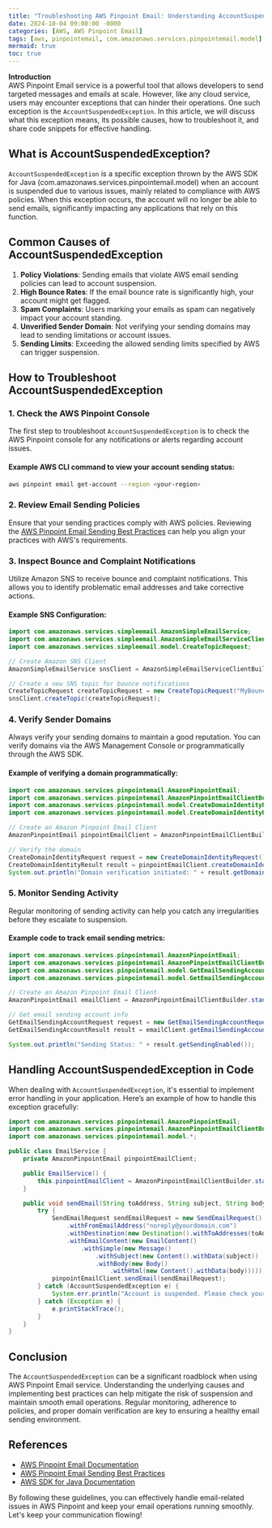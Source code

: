 ```yaml
---
title: "Troubleshooting AWS Pinpoint Email: Understanding AccountSuspendedException"
date: 2024-10-04 09:00:00 -0000
categories: [AWS, AWS Pinpoint Email]
tags: [aws, pinpointemail, com.amazonaws.services.pinpointemail.model]
mermaid: true
toc: true
---
```



**Introduction**  
AWS Pinpoint Email service is a powerful tool that allows developers to send targeted messages and emails at scale. However, like any cloud service, users may encounter exceptions that can hinder their operations. One such exception is the `AccountSuspendedException`. In this article, we will discuss what this exception means, its possible causes, how to troubleshoot it, and share code snippets for effective handling.

## What is AccountSuspendedException?

`AccountSuspendedException` is a specific exception thrown by the AWS SDK for Java (com.amazonaws.services.pinpointemail.model) when an account is suspended due to various issues, mainly related to compliance with AWS policies. When this exception occurs, the account will no longer be able to send emails, significantly impacting any applications that rely on this function.

## Common Causes of AccountSuspendedException

1. **Policy Violations**: Sending emails that violate AWS email sending policies can lead to account suspension.
2. **High Bounce Rates**: If the email bounce rate is significantly high, your account might get flagged.
3. **Spam Complaints**: Users marking your emails as spam can negatively impact your account standing.
4. **Unverified Sender Domain**: Not verifying your sending domains may lead to sending limitations or account issues.
5. **Sending Limits**: Exceeding the allowed sending limits specified by AWS can trigger suspension.

## How to Troubleshoot AccountSuspendedException

### 1. Check the AWS Pinpoint Console

The first step to troubleshoot `AccountSuspendedException` is to check the AWS Pinpoint console for any notifications or alerts regarding account issues.

#### Example AWS CLI command to view your account sending status:

```bash
aws pinpoint email get-account --region <your-region>
```

### 2. Review Email Sending Policies

Ensure that your sending practices comply with AWS policies. Reviewing the [AWS Pinpoint Email Sending Best Practices](https://docs.aws.amazon.com/pinpoint/latest/userguide/channels-email-best-practices.html) can help you align your practices with AWS's requirements.

### 3. Inspect Bounce and Complaint Notifications

Utilize Amazon SNS to receive bounce and complaint notifications. This allows you to identify problematic email addresses and take corrective actions.

#### Example SNS Configuration:

```java
import com.amazonaws.services.simpleemail.AmazonSimpleEmailService;
import com.amazonaws.services.simpleemail.AmazonSimpleEmailServiceClientBuilder;
import com.amazonaws.services.simpleemail.model.CreateTopicRequest;

// Create Amazon SNS Client
AmazonSimpleEmailService snsClient = AmazonSimpleEmailServiceClientBuilder.standard().build();

// Create a new SNS topic for bounce notifications
CreateTopicRequest createTopicRequest = new CreateTopicRequest("MyBounceTopic");
snsClient.createTopic(createTopicRequest);
```

### 4. Verify Sender Domains

Always verify your sending domains to maintain a good reputation. You can verify domains via the AWS Management Console or programmatically through the AWS SDK.

#### Example of verifying a domain programmatically:

```java
import com.amazonaws.services.pinpointemail.AmazonPinpointEmail;
import com.amazonaws.services.pinpointemail.AmazonPinpointEmailClientBuilder;
import com.amazonaws.services.pinpointemail.model.CreateDomainIdentityRequest;
import com.amazonaws.services.pinpointemail.model.CreateDomainIdentityResult;

// Create an Amazon Pinpoint Email Client
AmazonPinpointEmail pinpointEmailClient = AmazonPinpointEmailClientBuilder.standard().build();

// Verify the domain
CreateDomainIdentityRequest request = new CreateDomainIdentityRequest().withDomain("yourdomain.com");
CreateDomainIdentityResult result = pinpointEmailClient.createDomainIdentity(request);
System.out.println("Domain verification initiated: " + result.getDomainIdentity());
```

### 5. Monitor Sending Activity

Regular monitoring of sending activity can help you catch any irregularities before they escalate to suspension.

#### Example code to track email sending metrics:

```java
import com.amazonaws.services.pinpointemail.AmazonPinpointEmail;
import com.amazonaws.services.pinpointemail.AmazonPinpointEmailClientBuilder;
import com.amazonaws.services.pinpointemail.model.GetEmailSendingAccountRequest;
import com.amazonaws.services.pinpointemail.model.GetEmailSendingAccountResult;

// Create an Amazon Pinpoint Email Client
AmazonPinpointEmail emailClient = AmazonPinpointEmailClientBuilder.standard().build();

// Get email sending account info
GetEmailSendingAccountRequest request = new GetEmailSendingAccountRequest();
GetEmailSendingAccountResult result = emailClient.getEmailSendingAccount(request);

System.out.println("Sending Status: " + result.getSendingEnabled());
```

## Handling AccountSuspendedException in Code

When dealing with `AccountSuspendedException`, it's essential to implement error handling in your application. Here’s an example of how to handle this exception gracefully:

```java
import com.amazonaws.services.pinpointemail.AmazonPinpointEmail;
import com.amazonaws.services.pinpointemail.AmazonPinpointEmailClientBuilder;
import com.amazonaws.services.pinpointemail.model.*;

public class EmailService {
    private AmazonPinpointEmail pinpointEmailClient;

    public EmailService() {
        this.pinpointEmailClient = AmazonPinpointEmailClientBuilder.standard().build();
    }

    public void sendEmail(String toAddress, String subject, String body) {
        try {
            SendEmailRequest sendEmailRequest = new SendEmailRequest()
                .withFromEmailAddress("noreply@yourdomain.com")
                .withDestination(new Destination().withToAddresses(toAddress))
                .withEmailContent(new EmailContent()
                    .withSimple(new Message()
                        .withSubject(new Content().withData(subject))
                        .withBody(new Body()
                            .withHtml(new Content().withData(body)))));
            pinpointEmailClient.sendEmail(sendEmailRequest);
        } catch (AccountSuspendedException e) {
            System.err.println("Account is suspended. Please check your AWS Pinpoint console for further details.");
        } catch (Exception e) {
            e.printStackTrace();
        }
    }
}
```

## Conclusion

The `AccountSuspendedException` can be a significant roadblock when using AWS Pinpoint Email service. Understanding the underlying causes and implementing best practices can help mitigate the risk of suspension and maintain smooth email operations. Regular monitoring, adherence to policies, and proper domain verification are key to ensuring a healthy email sending environment.

## References

- [AWS Pinpoint Email Documentation](https://docs.aws.amazon.com/pinpoint/latest/userguide/channels-email.html)
- [AWS Pinpoint Email Sending Best Practices](https://docs.aws.amazon.com/pinpoint/latest/userguide/channels-email-best-practices.html)
- [AWS SDK for Java Documentation](https://aws.amazon.com/sdk-for-java/)

By following these guidelines, you can effectively handle email-related issues in AWS Pinpoint and keep your email operations running smoothly. Let's keep your communication flowing!